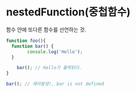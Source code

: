 # nestedFunction(중첩함수)

함수 안에 또다른 함수를 선언하는 것.

```js
function foo(){
  function bar() {
        console.log('Hello');
  }

    bar(); // Hello가 출력된다.
}

bar(); // 에러발생!, bar is not defined
```